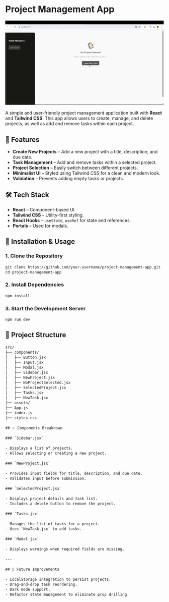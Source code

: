 # Project Management App

![Overview](./src/assets/project-overview.gif)

A simple and user-friendly project management application built with **React** and **Tailwind CSS**. This app allows users to create, manage, and delete projects, as well as add and remove tasks within each project.

## 📌 Features

- **Create New Projects** – Add a new project with a title, description, and due date.
- **Task Management** – Add and remove tasks within a selected project.
- **Project Selection** – Easily switch between different projects.
- **Minimalist UI** – Styled using Tailwind CSS for a clean and modern look.
- **Validation** – Prevents adding empty tasks or projects.

## 🛠️ Tech Stack

- **React** – Component-based UI.
- **Tailwind CSS** – Utility-first styling.
- **React Hooks** – `useState`, `useRef` for state and references.
- **Portals** – Used for modals.

## 🚀 Installation & Usage

### 1. Clone the Repository

```
git clone https://github.com/your-username/project-management-app.git
cd project-management-app
```

### 2. Install Dependencies

```
npm install
```

### 3. Start the Development Server

```
npm run dev
```

## 📁 Project Structure

```plaintext
src/
├── components/
│   ├── Button.jsx
│   ├── Input.jsx
│   ├── Modal.jsx
│   ├── Sidebar.jsx
│   ├── NewProject.jsx
│   ├── NoProjectSelected.jsx
│   ├── SelectedProject.jsx
│   ├── Tasks.jsx
│   ├── NewTask.jsx
├── assets/
├── App.js
├── index.js
├── styles.css

## ✨ Components Breakdown

### `Sidebar.jsx`

- Displays a list of projects.
- Allows selecting or creating a new project.

### `NewProject.jsx`

- Provides input fields for title, description, and due date.
- Validates input before submission.

### `SelectedProject.jsx`

- Displays project details and task list.
- Includes a delete button to remove the project.

### `Tasks.jsx`

- Manages the list of tasks for a project.
- Uses `NewTask.jsx` to add tasks.

### `Modal.jsx`

- Displays warnings when required fields are missing.

---

## 🔧 Future Improvements

- LocalStorage integration to persist projects.
- Drag-and-drop task reordering.
- Dark mode support.
- Refactor state management to eliminate prop drilling.
```
